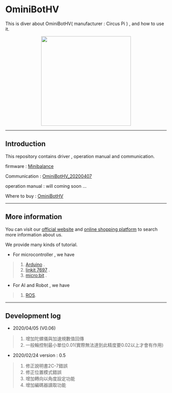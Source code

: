# OminiBotHV
This is diver about OminiBotHV( manufacturer : Circus Pi  ) , and how to use it.

<p align="center">
  <img src="https://github.com/iCShopMgr/OminiBotHV/blob/master/image/OminiBotHV.jpg" width="280"/>
</p>

----
## Introduction

This repository contains driver , operation manual and communication.

firmware         :  [Minibalance](https://github.com/CIRCUSPi/OminiBotHV/blob/master/firmware/Minibalance_0407.hex)

Communication    :  [OminiBotHV_20200407](https://github.com/CIRCUSPi/OminiBotHV/blob/master/communication/OminiBotHV_20200407.pdf)

operation manual :  will coming soon ... 

Where to buy     :  [OminiBotHV](https://www.icshop.com.tw/product_info.php/products_id/27788)

----
## More information

You can visit our [official website](http://www.circuspi.com/) and [online shopping platform](https://www.icshop.com.tw/index.php) to search more information about us.

We provide many kinds of tutorial.

* For microcontroller , we have

> 1. [Arduino](http://www.circuspi.com/index.php/category/technical-article/arduino/) .
> 2. [linkit 7697](http://www.circuspi.com/index.php/category/technical-article/linkit/) .
> 3. [micro:bit](http://www.circuspi.com/index.php/category/technical-article/mbitbot-mini/) .

* For AI and Robot , we have 

> 1. [ROS](http://www.circuspi.com/index.php/category/technical-article/ros/).

----

## Development log

* 2020/04/05 (V0.06)

> 1. 增加陀螺儀與加速規數值回傳
> 2. 一般輪控制最小單位0.01(實際無法達到此精度要0.02以上才會有作用)


* 2020/02/24 version : 0.5

> 1. 修正說明書2C-7錯誤
> 2. 修正位置模式錯誤
> 3. 增加轉向以角度設定功能
> 4. 增加編碼器讀取功能

